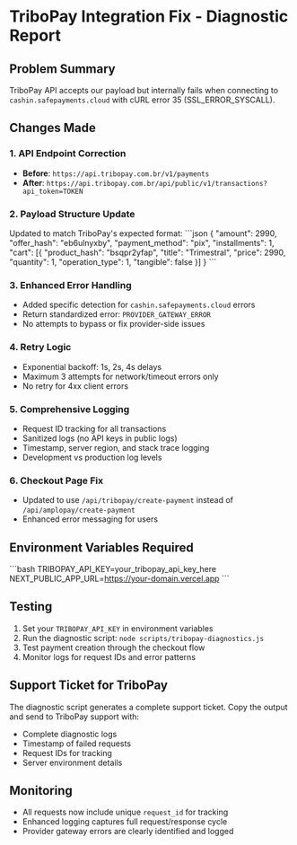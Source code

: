 # TriboPay Integration Fix - Diagnostic Report

## Problem Summary
TriboPay API accepts our payload but internally fails when connecting to `cashin.safepayments.cloud` with cURL error 35 (SSL_ERROR_SYSCALL).

## Changes Made

### 1. API Endpoint Correction
- **Before**: `https://api.tribopay.com.br/v1/payments`
- **After**: `https://api.tribopay.com.br/api/public/v1/transactions?api_token=TOKEN`

### 2. Payload Structure Update
Updated to match TriboPay's expected format:
\`\`\`json
{
  "amount": 2990,
  "offer_hash": "eb6ulnyxby",
  "payment_method": "pix",
  "installments": 1,
  "cart": [{
    "product_hash": "bsqpr2yfap",
    "title": "Trimestral",
    "price": 2990,
    "quantity": 1,
    "operation_type": 1,
    "tangible": false
  }]
}
\`\`\`

### 3. Enhanced Error Handling
- Added specific detection for `cashin.safepayments.cloud` errors
- Return standardized error: `PROVIDER_GATEWAY_ERROR`
- No attempts to bypass or fix provider-side issues

### 4. Retry Logic
- Exponential backoff: 1s, 2s, 4s delays
- Maximum 3 attempts for network/timeout errors only
- No retry for 4xx client errors

### 5. Comprehensive Logging
- Request ID tracking for all transactions
- Sanitized logs (no API keys in public logs)
- Timestamp, server region, and stack trace logging
- Development vs production log levels

### 6. Checkout Page Fix
- Updated to use `/api/tribopay/create-payment` instead of `/api/amplopay/create-payment`
- Enhanced error messaging for users

## Environment Variables Required
\`\`\`bash
TRIBOPAY_API_KEY=your_tribopay_api_key_here
NEXT_PUBLIC_APP_URL=https://your-domain.vercel.app
\`\`\`

## Testing
1. Set your `TRIBOPAY_API_KEY` in environment variables
2. Run the diagnostic script: `node scripts/tribopay-diagnostics.js`
3. Test payment creation through the checkout flow
4. Monitor logs for request IDs and error patterns

## Support Ticket for TriboPay
The diagnostic script generates a complete support ticket. Copy the output and send to TriboPay support with:
- Complete diagnostic logs
- Timestamp of failed requests
- Request IDs for tracking
- Server environment details

## Monitoring
- All requests now include unique `request_id` for tracking
- Enhanced logging captures full request/response cycle
- Provider gateway errors are clearly identified and logged
